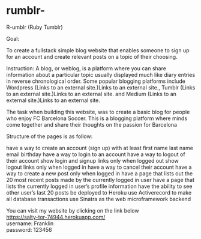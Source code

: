# rumblr-

R-umblr (Ruby Tumblr)

Goal:

To create a fullstack simple blog website that enables someone to sign up for an account and create relevant posts on a topic of their choosing.
   
Instruction:
A blog, or weblog, is a platform where you can share information about a particular topic usually displayed much like diary entries in reverse chronological order. Some popular blogging platforms include Wordpress (Links to an external site.)Links to an external site., Tumblr (Links to an external site.)Links to an external site. and Medium (Links to an external site.)Links to an external site.
 
The task when building this website, was to create a basic blog for people who enjoy FC Barcelona Soccer. This is a blogging platform where minds come together and share their thoughts on the passion for Barcelona 

Structure of the pages is as follow: 

have a way to create an account (sign up) with at least
first name
last name
email
birthday
have a way to login to an account
have a way to logout of their account
show login and signup links only when logged out
show logout links only when logged in
have a way to cancel their account
have a way to create a new post only when logged in
have a page that lists out the 20 most recent posts made by the currently logged in user
have a page that lists the currently logged in user’s profile information
have the ability to see other user’s last 20 posts
be deployed to Heroku
use Activerecord to make all database transactions
use Sinatra as the web microframework backend


You can visit my website by clicking on the link below <br/>
https://salty-tor-74944.herokuapp.com/ <br/>
username: Franklin <br/>
password: 123456 
